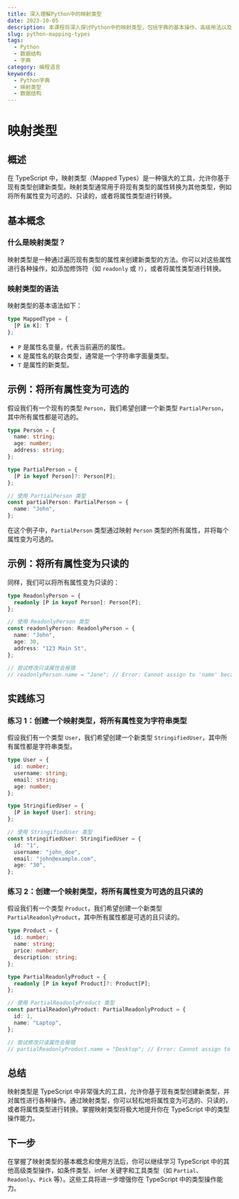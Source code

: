 ```yaml
---
title: 深入理解Python中的映射类型
date: 2023-10-05
description: 本课程将深入探讨Python中的映射类型，包括字典的基本操作、高级用法以及实际应用场景。
slug: python-mapping-types
tags:
  - Python
  - 数据结构
  - 字典
category: 编程语言
keywords:
  - Python字典
  - 映射类型
  - 数据结构
---
```


# 映射类型

## 概述

在 TypeScript 中，映射类型（Mapped Types）是一种强大的工具，允许你基于现有类型创建新类型。映射类型通常用于将现有类型的属性转换为其他类型，例如将所有属性变为可选的、只读的，或者将属性类型进行转换。

## 基本概念

### 什么是映射类型？

映射类型是一种通过遍历现有类型的属性来创建新类型的方法。你可以对这些属性进行各种操作，如添加修饰符（如 `readonly` 或 `?`），或者将属性类型进行转换。

### 映射类型的语法

映射类型的基本语法如下：

```typescript
type MappedType = {
  [P in K]: T
};
```

- `P` 是属性名变量，代表当前遍历的属性。
- `K` 是属性名的联合类型，通常是一个字符串字面量类型。
- `T` 是属性的新类型。

## 示例：将所有属性变为可选的

假设我们有一个现有的类型 `Person`，我们希望创建一个新类型 `PartialPerson`，其中所有属性都是可选的。

```typescript
type Person = {
  name: string;
  age: number;
  address: string;
};

type PartialPerson = {
  [P in keyof Person]?: Person[P];
};

// 使用 PartialPerson 类型
const partialPerson: PartialPerson = {
  name: "John",
};
```

在这个例子中，`PartialPerson` 类型通过映射 `Person` 类型的所有属性，并将每个属性变为可选的。

## 示例：将所有属性变为只读的

同样，我们可以将所有属性变为只读的：

```typescript
type ReadonlyPerson = {
  readonly [P in keyof Person]: Person[P];
};

// 使用 ReadonlyPerson 类型
const readonlyPerson: ReadonlyPerson = {
  name: "John",
  age: 30,
  address: "123 Main St",
};

// 尝试修改只读属性会报错
// readonlyPerson.name = "Jane"; // Error: Cannot assign to 'name' because it is a read-only property.
```

## 实践练习

### 练习 1：创建一个映射类型，将所有属性变为字符串类型

假设我们有一个类型 `User`，我们希望创建一个新类型 `StringifiedUser`，其中所有属性都是字符串类型。

```typescript
type User = {
  id: number;
  username: string;
  email: string;
  age: number;
};

type StringifiedUser = {
  [P in keyof User]: string;
};

// 使用 StringifiedUser 类型
const stringifiedUser: StringifiedUser = {
  id: "1",
  username: "john_doe",
  email: "john@example.com",
  age: "30",
};
```

### 练习 2：创建一个映射类型，将所有属性变为可选的且只读的

假设我们有一个类型 `Product`，我们希望创建一个新类型 `PartialReadonlyProduct`，其中所有属性都是可选的且只读的。

```typescript
type Product = {
  id: number;
  name: string;
  price: number;
  description: string;
};

type PartialReadonlyProduct = {
  readonly [P in keyof Product]?: Product[P];
};

// 使用 PartialReadonlyProduct 类型
const partialReadonlyProduct: PartialReadonlyProduct = {
  id: 1,
  name: "Laptop",
};

// 尝试修改只读属性会报错
// partialReadonlyProduct.name = "Desktop"; // Error: Cannot assign to 'name' because it is a read-only property.
```

## 总结

映射类型是 TypeScript 中非常强大的工具，允许你基于现有类型创建新类型，并对属性进行各种操作。通过映射类型，你可以轻松地将属性变为可选的、只读的，或者将属性类型进行转换。掌握映射类型将极大地提升你在 TypeScript 中的类型操作能力。

## 下一步

在掌握了映射类型的基本概念和使用方法后，你可以继续学习 TypeScript 中的其他高级类型操作，如条件类型、infer 关键字和工具类型（如 `Partial`、`Readonly`、`Pick` 等）。这些工具将进一步增强你在 TypeScript 中的类型操作能力。